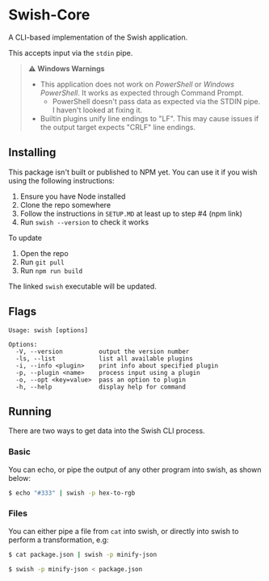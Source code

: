 # Swish-Core

A CLI-based implementation of the Swish application.

This accepts input via the `stdin` pipe.

> **⚠️ Windows Warnings**
>
> - This application does not work on _PowerShell_ or _Windows PowerShell_. It works as expected through Command Prompt.
>   - PowerShell doesn't pass data as expected via the STDIN pipe. I haven't looked at fixing it.
> - Builtin plugins unify line endings to "LF". This may cause issues if the output target expects "CRLF" line endings.

## Installing

This package isn't built or published to NPM yet. You can use it if you wish using the following instructions:

1. Ensure you have Node installed
2. Clone the repo somewhere
3. Follow the instructions in `SETUP.MD` at least up to step #4 (npm link)
4. Run `swish --version` to check it works

To update

1. Open the repo
2. Run `git pull`
3. Run `npm run build`

The linked `swish` executable will be updated.

## Flags

```
Usage: swish [options]

Options:
  -V, --version          output the version number
  -ls, --list            list all available plugins
  -i, --info <plugin>    print info about specified plugin
  -p, --plugin <name>    process input using a plugin
  -o, --opt <key=value>  pass an option to plugin
  -h, --help             display help for command
```

## Running

There are two ways to get data into the Swish CLI process.

### Basic

You can echo, or pipe the output of any other program into swish, as shown below:

```bash
$ echo "#333" | swish -p hex-to-rgb
```

### Files

You can either pipe a file from `cat` into swish, or directly into swish to perform a transformation, e.g:

```bash
$ cat package.json | swish -p minify-json
```

```bash
$ swish -p minify-json < package.json
```
